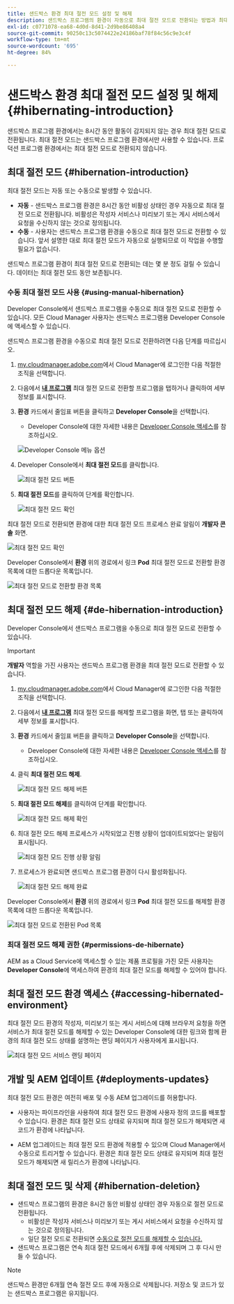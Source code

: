 ```yaml
---
title: 샌드박스 환경 최대 절전 모드 설정 및 해제
description: 샌드박스 프로그램의 환경이 자동으로 최대 절전 모드로 전환되는 방법과 최대 절전 모드를 해제하는 방법에 대해 알아봅니다.
exl-id: c0771078-ea68-4d0d-8d41-2d9be86408a4
source-git-commit: 90250c13c5074422e24186baf78f84c56c9e3c4f
workflow-type: tm+mt
source-wordcount: '695'
ht-degree: 84%

---
```



# 샌드박스 환경 최대 절전 모드 설정 및 해제 {#hibernating-introduction}

샌드박스 프로그램 환경에서는 8시간 동안 활동이 감지되지 않는 경우 최대 절전 모드로 전환됩니다. 최대 절전 모드는 샌드박스 프로그램 환경에서만 사용할 수 있습니다. 프로덕션 프로그램 환경에서는 최대 절전 모드로 전환되지 않습니다.

## 최대 절전 모드 {#hibernation-introduction}

최대 절전 모드는 자동 또는 수동으로 발생할 수 있습니다.

* **자동** - 샌드박스 프로그램 환경은 8시간 동안 비활성 상태인 경우 자동으로 최대 절전 모드로 전환됩니다. 비활성은 작성자 서비스나 미리보기 또는 게시 서비스에서 요청을 수신하지 않는 것으로 정의됩니다.
* **수동** - 사용자는 샌드박스 프로그램 환경을 수동으로 최대 절전 모드로 전환할 수 있습니다. 앞서 설명한 대로 최대 절전 모드가 자동으로 실행되므로 이 작업을 수행할 필요가 없습니다.

샌드박스 프로그램 환경이 최대 절전 모드로 전환되는 데는 몇 분 정도 걸릴 수 있습니다. 데이터는 최대 절전 모드 동안 보존됩니다.

### 수동 최대 절전 모드 사용 {#using-manual-hibernation}

Developer Console에서 샌드박스 프로그램을 수동으로 최대 절전 모드로 전환할 수 있습니다. 모든 Cloud Manager 사용자는 샌드박스 프로그램용 Developer Console에 액세스할 수 있습니다.

샌드박스 프로그램 환경을 수동으로 최대 절전 모드로 전환하려면 다음 단계를 따르십시오.

1. [my.cloudmanager.adobe.com](https://my.cloudmanager.adobe.com/)에서 Cloud Manager에 로그인한 다음 적절한 조직을 선택합니다.

1. 다음에서 **[내 프로그램](/help/implementing/cloud-manager/getting-access-to-aem-in-cloud/editing-programs.md#my-programs)** 최대 절전 모드로 전환할 프로그램을 탭하거나 클릭하여 세부 정보를 표시합니다.

1. **환경** 카드에서 줄임표 버튼을 클릭하고 **Developer Console**&#x200B;을 선택합니다.

   * Developer Console에 대한 자세한 내용은 [Developer Console 액세스](/help/implementing/cloud-manager/manage-environments.md#accessing-developer-console)를 참조하십시오.

   ![Developer Console 메뉴 옵션](assets/developer-console-menu-option.png)

1. Developer Console에서 **최대 절전 모드**&#x200B;를 클릭합니다.

   ![최대 절전 모드 버튼](assets/hibernate-1.png)

1. **최대 절전 모드**&#x200B;를 클릭하여 단계를 확인합니다.

   ![최대 절전 모드 확인](assets/hibernate-2.png)

최대 절전 모드로 전환되면 환경에 대한 최대 절전 모드 프로세스 완료 알림이 **개발자 콘솔** 화면.

![최대 절전 모드 확인](assets/hibernate-4.png)

Developer Console에서 **환경** 위의 경로에서 링크 **Pod** 최대 절전 모드로 전환할 환경 목록에 대한 드롭다운 목록입니다.

![최대 절전 모드로 전환할 환경 목록](assets/hibernate-1b.png)

## 최대 절전 모드 해제 {#de-hibernation-introduction}

Developer Console에서 샌드박스 프로그램을 수동으로 최대 절전 모드로 전환할 수 있습니다.

>[!IMPORTANT]
>
>**개발자** 역할을 가진 사용자는 샌드박스 프로그램 환경을 최대 절전 모드로 전환할 수 있습니다.

1. [my.cloudmanager.adobe.com](https://my.cloudmanager.adobe.com/)에서 Cloud Manager에 로그인한 다음 적절한 조직을 선택합니다.

1. 다음에서 **[내 프로그램](/help/implementing/cloud-manager/getting-access-to-aem-in-cloud/editing-programs.md#my-programs)** 최대 절전 모드를 해제할 프로그램을 화면, 탭 또는 클릭하여 세부 정보를 표시합니다.

1. **환경** 카드에서 줄임표 버튼을 클릭하고 **Developer Console**&#x200B;을 선택합니다.

   * Developer Console에 대한 자세한 내용은 [Developer Console 액세스](/help/implementing/cloud-manager/manage-environments.md#accessing-developer-console)를 참조하십시오.

1. 클릭 **최대 절전 모드 해제**.

   ![최대 절전 모드 해제 버튼](assets/de-hibernation-img1.png)

1. **최대 절전 모드 해제**&#x200B;를 클릭하여 단계를 확인합니다.

   ![최대 절전 모드 해제 확인](assets/de-hibernation-img2.png)

1. 최대 절전 모드 해제 프로세스가 시작되었고 진행 상황이 업데이트되었다는 알림이 표시됩니다.

   ![최대 절전 모드 진행 상황 알림](assets/de-hibernation-img3.png)

1. 프로세스가 완료되면 샌드박스 프로그램 환경이 다시 활성화됩니다.

   ![최대 절전 모드 해제 완료](assets/de-hibernation-img4.png)


Developer Console에서 **환경** 위의 경로에서 링크 **Pod** 최대 절전 모드를 해제할 환경 목록에 대한 드롭다운 목록입니다.

![최대 절전 모드로 전환된 Pod 목록](assets/de-hibernate-1b.png)

### 최대 절전 모드 해제 권한 {#permissions-de-hibernate}

AEM as a Cloud Service에 액세스할 수 있는 제품 프로필을 가진 모든 사용자는 **Developer Console**&#x200B;에 액세스하여 환경의 최대 절전 모드를 해제할 수 있어야 합니다.

## 최대 절전 모드 환경 액세스 {#accessing-hibernated-environment}

최대 절전 모드 환경의 작성자, 미리보기 또는 게시 서비스에 대해 브라우저 요청을 하면 서비스가 최대 절전 모드를 해제할 수 있는 Developer Console에 대한 링크와 함께 환경의 최대 절전 모드 상태를 설명하는 랜딩 페이지가 사용자에게 표시됩니다.

![최대 절전 모드 서비스 랜딩 페이지](assets/de-hibernation-img5.png)

## 개발 및 AEM 업데이트 {#deployments-updates}

최대 절전 모드 환경은 여전히 배포 및 수동 AEM 업그레이드를 허용합니다.

* 사용자는 파이프라인을 사용하여 최대 절전 모드 환경에 사용자 정의 코드를 배포할 수 있습니다. 환경은 최대 절전 모드 상태로 유지되며 최대 절전 모드가 해제되면 새 코드가 환경에 나타납니다.

* AEM 업그레이드는 최대 절전 모드 환경에 적용할 수 있으며 Cloud Manager에서 수동으로 트리거할 수 있습니다. 환경은 최대 절전 모드 상태로 유지되며 최대 절전 모드가 해제되면 새 릴리스가 환경에 나타납니다.

## 최대 절전 모드 및 삭제 {#hibernation-deletion}

* 샌드박스 프로그램의 환경은 8시간 동안 비활성 상태인 경우 자동으로 절전 모드로 전환됩니다.
   * 비활성은 작성자 서비스나 미리보기 또는 게시 서비스에서 요청을 수신하지 않는 것으로 정의됩니다.
   * 일단 절전 모드로 전환되면 [수동으로 절전 모드를 해제할 수 있습니다.](#de-hibernation-introduction)
* 샌드박스 프로그램은 연속 최대 절전 모드에서 6개월 후에 삭제되며 그 후 다시 만들 수 있습니다.

>[!NOTE]
>
>샌드박스 환경만 6개월 연속 절전 모드 후에 자동으로 삭제됩니다. 저장소 및 코드가 있는 샌드박스 프로그램은 유지됩니다.
